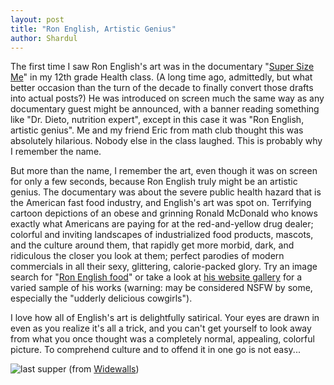 ```yaml
---
layout: post
title: "Ron English, Artistic Genius"
author: Shardul
---
```


The first time I saw Ron English's art was in the documentary "[Super Size
Me][1]" in my 12th grade Health class. (A long time ago, admittedly, but what
better occasion than the turn of the decade to finally convert those drafts into
actual posts?) He was introduced on screen much the same way as any documentary
guest might be announced, with a banner reading something like "Dr. Dieto,
nutrition expert", except in this case it was "Ron English, artistic genius". Me
and my friend Eric from math club thought this was absolutely hilarious. Nobody
else in the class laughed. This is probably why I remember the name.

But more than the name, I remember the art, even though it was on screen for
only a few seconds, because Ron English truly might be an artistic genius. The
documentary was about the severe public health hazard that is the American fast
food industry, and English's art was spot on. Terrifying cartoon depictions of
an obese and grinning Ronald McDonald who knows exactly what Americans are
paying for at the red-and-yellow drug dealer; colorful and inviting landscapes
of industrialized food products, mascots, and the culture around them, that
rapidly get more morbid, dark, and ridiculous the closer you look at them;
perfect parodies of modern commercials in all their sexy, glittering,
calorie-packed glory. Try an image search for "[Ron English food][3]" or take a
look at [his website gallery][2] for a varied sample of his works (warning: may
be considered NSFW by some, especially the "udderly delicious cowgirls").

I love how all of English's art is delightfully satirical. Your eyes are drawn
in even as you realize it's all a trick, and you can't get yourself to look away
from what you once thought was a completely normal, appealing, colorful picture.
To comprehend culture and to offend it in one go is not easy...

![last supper][4]
(from [Widewalls][5])



  [1]: https://en.wikipedia.org/wiki/Super_Size_Me
  [2]: http://www.popaganda.com/gallery
  [3]: https://duckduckgo.com/?q=ron+english+food&t=canonical&iar=images&iax=images&ia=images
  [4]: https://d2jv9003bew7ag.cloudfront.net/uploads/Ron-English-The-Last-Supper1.jpg
  [5]: https://www.widewalls.ch/artist-of-the-week-ron-english/guernica-ron-english-the-last-supper/
